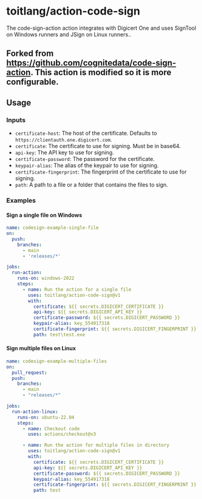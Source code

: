 # toitlang/action-code-sign

The code-sign-action action integrates with Digicert One and uses SignTool on Windows runners and JSign on Linux runners..

Forked from https://github.com/cognitedata/code-sign-action. This action is modified so it is more configurable.
------------

## Usage

### Inputs
- `certificate-host`: The host of the certificate. Defaults to `https://clientauth.one.digicert.com`.
- `certificate`: The certificate to use for signing. Must be in base64.
- `api-key`: The API key to use for signing.
- `certificate-password`: The password for the certificate.
- `keypair-alias`: The alias of the keypair to use for signing.
- `certificate-fingerprint`: The fingerprint of the certificate to use for signing.
- `path`: A path to a file or a folder that contains the files to sign.

### Examples

#### Sign a single file on Windows

```yaml
name: codesign-example-single-file
on:
  push:
    branches:
      - main
      - 'releases/*'

jobs:
  run-action:
    runs-on: windows-2022
    steps:
      - name: Run the action for a single file
        uses: toitlang/action-code-sign@v1
        with:
          certificate: ${{ secrets.DIGICERT_CERTIFICATE }}
          api-key: ${{ secrets.DIGICERT_API_KEY }}
          certificate-password: ${{ secrets.DIGICERT_PASSWORD }}
          keypair-alias: key_554917318
          certificate-fingerprint: ${{ secrets.DIGICERT_FINGERPRINT }}
          path: test\test.exe
```

#### Sign multiple files on Linux

```yaml
name: codesign-example-multiple-files
on:
  pull_request:
  push:
    branches:
      - main
      - "releases/*"

jobs:
  run-action-linux:
    runs-on: ubuntu-22.04
    steps:
      - name: Checkout code
        uses: actions/checkout@v3

      - name: Run the action for multiple files in directory
        uses: toitlang/action-code-sign@v1
        with:
          certificate: ${{ secrets.DIGICERT_CERTIFICATE }}
          api-key: ${{ secrets.DIGICERT_API_KEY }}
          certificate-password: ${{ secrets.DIGICERT_PASSWORD }}
          keypair-alias: key_554917318
          certificate-fingerprint: ${{ secrets.DIGICERT_FINGERPRINT }}
          path: test
```
